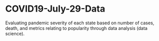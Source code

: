 # COVID19-July-29-Data
Evaluating pandemic severity of each state based on number of cases, death, and metrics relating to popularity through data analysis (data science). 
